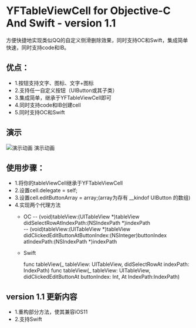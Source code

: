 # YFTableViewCell for Objective-C And Swift - version 1.1
方便快捷地实现类似QQ的自定义侧滑删除效果，同时支持OC和Swift，集成简单快速，同时支持code和IB。

## 优点：
- 1.按钮支持文字、图标、文字+图标
- 2.支持任一自定义按钮（UIButton或其子类）
- 3.集成简单，继承于YFTableViewCell即可
- 4.同时支持code和IB创建cell
- 5.同时支持OC和Swift
  
## 演示

![演示动画 演示动画](https://github.com/saxueyang/YFTableViewCell/blob/master/YFTableViewCell/YFTableViewCell.gif)

## 使用步骤：
- 1.将你的tableViewCell继承于YFTableViewCell
- 2.设置cell.delegate = self;
- 3.设置cell.editButtonArray = array;(array为存有 __kindof UIButton 的数组)
- 4.实现两个代理方法
    - OC
        -- (void)tableView:(UITableView *)tableView didSelectRowAtIndexPath:(NSIndexPath *)indexPath<br />
        -- (void)tableView:(UITableView *)tableView didClickedEditButtonAtButtonIndex:(NSInteger)buttonIndex atIndexPath:(NSIndexPath *)indexPath
    - Swift

        func tableView(_ tableView: UITableView, didSelectRowAt indexPath: IndexPath)
        func tableView(_ tableView: UITableView, didClickedEditButtonAt buttonIndex: Int, At IndexPath:IndexPath)

##  version 1.1 更新内容

- 1.重构部分方法，使其兼容iOS11
- 2.支持Swift

